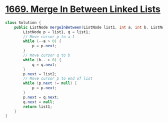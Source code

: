 # [1669. Merge In Between Linked Lists](https://leetcode.com/problems/merge-in-between-linked-lists)

```java
class Solution {
    public ListNode mergeInBetween(ListNode list1, int a, int b, ListNode list2) {
        ListNode p = list1, q = list1;
        // Move cursor p to a-1
        while (--a > 0) {
            p = p.next;
        }
        // Move cursor q to b
        while (b-- > 0) {
            q = q.next;
        }
        p.next = list2;
        // Move cursor p to end of list
        while (p.next != null) {
            p = p.next;
        }
        p.next = q.next;
        q.next = null;
        return list1;
    }
}
```